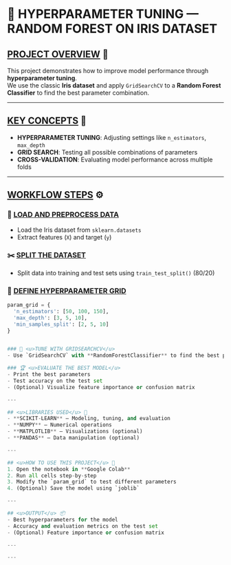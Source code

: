 # 🧠 HYPERPARAMETER TUNING — RANDOM FOREST ON IRIS DATASET

## <u>PROJECT OVERVIEW</u> 📌
This project demonstrates how to improve model performance through **hyperparameter tuning**.  
We use the classic **Iris dataset** and apply `GridSearchCV` to a **Random Forest Classifier** to find the best parameter combination.

---

## <u>KEY CONCEPTS</u> 🔑
- **HYPERPARAMETER TUNING**: Adjusting settings like `n_estimators`, `max_depth`  
- **GRID SEARCH**: Testing all possible combinations of parameters  
- **CROSS-VALIDATION**: Evaluating model performance across multiple folds

---

## <u>WORKFLOW STEPS</u> ⚙️

### 🌱 <u>LOAD AND PREPROCESS DATA</u>
- Load the Iris dataset from `sklearn.datasets`  
- Extract features (`X`) and target (`y`)

### ✂️ <u>SPLIT THE DATASET</u>
- Split data into training and test sets using `train_test_split()` (80/20)

### 🔧 <u>DEFINE HYPERPARAMETER GRID</u>
```python
param_grid = {
  'n_estimators': [50, 100, 150],
  'max_depth': [3, 5, 10],
  'min_samples_split': [2, 5, 10]
}


### 🧠 <u>TUNE WITH GRIDSEARCHCV</u>
- Use `GridSearchCV` with **RandomForestClassifier** to find the best parameter combination

### 🏆 <u>EVALUATE THE BEST MODEL</u>
- Print the best parameters  
- Test accuracy on the test set  
- (Optional) Visualize feature importance or confusion matrix

---

## <u>LIBRARIES USED</u> 🧪
- **SCIKIT-LEARN** — Modeling, tuning, and evaluation  
- **NUMPY** — Numerical operations  
- **MATPLOTLIB** — Visualizations (optional)  
- **PANDAS** — Data manipulation (optional)

---

## <u>HOW TO USE THIS PROJECT</u> 🚀
1. Open the notebook in **Google Colab**  
2. Run all cells step-by-step  
3. Modify the `param_grid` to test different parameters  
4. (Optional) Save the model using `joblib`

---

## <u>OUTPUT</u> 📦
- Best hyperparameters for the model  
- Accuracy and evaluation metrics on the test set  
- (Optional) Feature importance or confusion matrix

---

---
